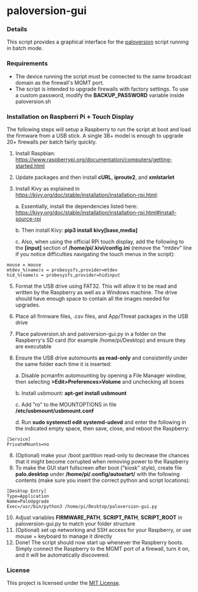 # paloversion-gui

### Details

This script provides a graphical interface for the [paloversion](https://github.com/o5edaxi/paloversion) script running in batch mode.

### Requirements

* The device running the script must be connected to the same broadcast domain as the firewall's MGMT port.
* The script is intended to upgrade firewalls with factory settings. To use a custom password, modify the **BACKUP_PASSWORD** variable inside paloversion.sh

### Installation on Raspberri Pi + Touch Display

The following steps will setup a Raspberry to run the script at boot and load the firmware from a USB stick. A single 3B+ model is enough to upgrade 20+ firewalls per batch fairly quickly.

1. Install Raspbian: https://www.raspberrypi.org/documentation/computers/getting-started.html
2. Update packages and then install **cURL**, **iproute2**, and **xmlstarlet**
3. Install Kivy as explained in https://kivy.org/doc/stable/installation/installation-rpi.html:
    
    a. Essentially, install the dependencies listed here: https://kivy.org/doc/stable/installation/installation-rpi.html#install-source-rpi
    
    b. Then install Kivy: **pip3 install kivy[base,media]**
    
    c. Also, when using the official RPi touch display, add the following to the **[input]** section of **/home/pi/.kivi/config.ini** (remove the "mtdev" line if you notice difficulties navigating the touch menus in the script):
    
```
mouse = mouse
mtdev_%(name)s = probesysfs,provider=mtdev
hid_%(name)s = probesysfs,provider=hidinput
```

5. Format the USB drive using FAT32. This will allow it to be read and written by the Raspberry as well as a Windows machine. The drive should have enough space to contain all the images needed for upgrades.
6. Place all firmware files, .csv files, and App/Threat packages in the USB drive
7. Place paloversion.sh and paloversion-gui.py in a folder on the Raspberry's SD card (for example /home/pi/Desktop) and ensure they are executable
8. Ensure the USB drive automounts **as read-only** and consistently under the same folder each time it is inserted:

    a. Disable pcmanfm automounting by opening a File Manager window, then selecting **>Edit>Preferences>Volume** and unchecking all boxes
    
    b. Install usbmount: **apt-get install usbmount**
    
    c. Add "ro" to the MOUNTOPTIONS in file **/etc/usbmount/usbmount.conf**
    
    d. Run **sudo systemctl edit systemd-udevd** and enter the following in the indicated empty space, then save, close, and reboot the Raspberry:
    
```
[Service]
PrivateMounts=no
```

8. (Optional) make your /boot partition read-only to decrease the chances that it might become corrupted when removing power to the Raspberry
9. To make the GUI start fullscreen after boot ("kiosk" style), create file **palo.desktop** under **/home/pi/.config/autostart/** with the following contents (make sure you insert the correct python and script locations):

```
[Desktop Entry]
Type=Application
Name=PaloUpgrade
Exec=/usr/bin/python3 /home/pi/Desktop/paloversion-gui.py
```

10. Adjust variables **FIRMWARE_PATH**, **SCRIPT_PATH**, **SCRIPT_ROOT** in paloversion-gui.py to match your folder structure
11. (Optional) set up networking and SSH access for your Raspberry, or use mouse + keyboard to manage it directly
12. Done! The script should now start up whenever the Raspberry boots. Simply connect the Raspberry to the MGMT port of a firewall, turn it on, and it will be automatically discovered.


### License

This project is licensed under the [MIT License](https://github.com/o5edaxi/paloversion-gui/blob/main/LICENSE).
